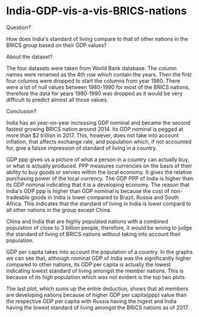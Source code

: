 # India-GDP-vis-a-vis-BRICS-nations
Question?

How does India's standard of living compare to that of other nations in the BRICS group based on their GDP values?

About the dataset?

The four datasets were taken from World Bank database. The column names were renamed as the 4th row which contain the years. Then the first four columns were dropped to start the columns from year 1980. There were a lot of null values between 1980-1990 for most of the BRICS nations, therefore the data for years 1980-1990 was dropped as it would be very difficult to predict almost all those values.

Conclusion?

India has an year-on-year increasing GDP nominal and became the second fastest growing BRICS nation around 2014. Its GDP nominal is pegged at more than $2 trillion in 2017. This, however, does not take into account inflation, that affects exchange rate, and population which, if not accounted for, give a falsse impression of standard of living in a country.

GDP ppp gives us a picture of what a person in a country can actually buy, or what is actually produced. PPP measures currencies on the basis of their ability to buy goods or servies within the local economy. It gives the relative purchasing power of the local currency. The GDP PPP of India is higher than its GDP nominal indicating that it is a developing economy. The reason that India's GDP ppp is higher than GDP nominal is because the cost of non-tradeable goods in India is lower compared to Brazil, Russia and South Africa. This indicates that the standard of living in India is lower compard to all other nations in the group except China.

China and India that are highly populated nations with a combined population of close to 3 billion people, therefore, it would be wrong to judge the standard of living of BRICS nations without taking into account their population.

GDP per capita takes into account the population of a country. In the graphs we can see that, although nominal GDP of India was the significantly higher compared to other nations, its GDP per capita is actually the lowest indicating lowest standard of living amongst the member nations. This is because of its high population which was not evident is the top two plots.

The last plot, which sums up the entire deduction, shows that all members are developing nations because of higher GDP per capita(ppp) value than the respective GDP per capita with Russia having the higest and India having the lowest standard of living amongst the BRICS nations as of 2017.



